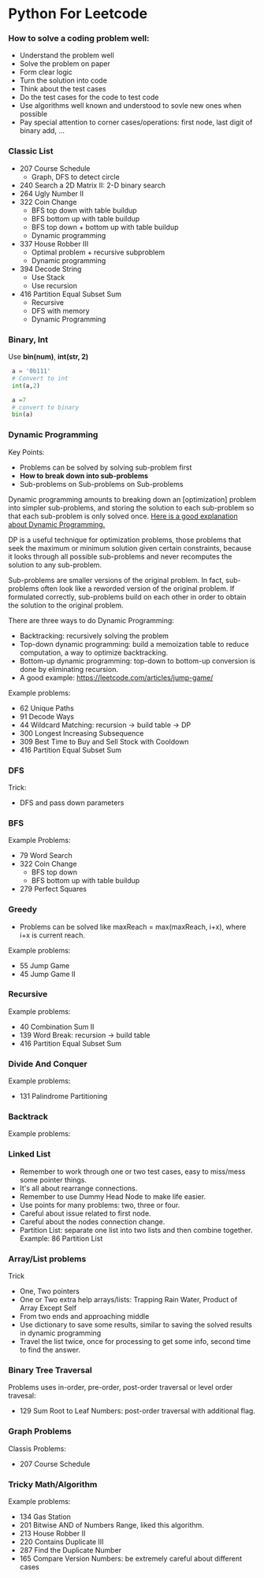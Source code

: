 Python For Leetcode
==========

### How to solve a coding problem well:

  - Understand the problem well
  - Solve the problem on paper
  - Form clear logic
  - Turn the solution into code
  - Think about the test cases
  - Do the test cases for the code to test code
  - Use algorithms well known and understood to sovle new ones when possible
  - Pay special attention to corner cases/operations: first node, last digit of binary add, ...

### Classic List

  - 207 Course Schedule
    - Graph, DFS to detect circle
  - 240 Search a 2D Matrix II: 2-D binary search
  - 264 Ugly Number II
  - 322 Coin Change
    - BFS top down with table buildup
    - BFS bottom up with table buildup
    - BFS top down + bottom up with table buildup
    - Dynamic programming
  - 337 House Robber III
    - Optimal problem + recursive subproblem
    - Dynamic programming
  - 394 Decode String
    - Use Stack
    - Use recursion
  - 416 Partition Equal Subset Sum
    - Recursive
    - DFS with memory
    - Dynamic Programming
  
### Binary, Int

Use **bin(num)**, **int(str, 2)**

```python
 a = '0b111'
 # Convert to int
 int(a,2)

 a =7
 # convert to binary
 bin(a)
```

### Dynamic Programming

Key Points:
  - Problems can be solved by solving sub-problem first 
  - **How to break down into sub-problems**
  - Sub-problems on Sub-problems on Sub-problems

Dynamic programming amounts to breaking down an [optimization] problem into simpler sub-problems, and storing the solution to each sub-problem so that each sub-problem is only solved once. [Here is a good explanation about Dynamic Programming.](https://medium.freecodecamp.org/demystifying-dynamic-programming-3efafb8d4296)

DP is a useful technique for optimization problems, those problems that seek the maximum or minimum solution given certain constraints, because it looks through all possible sub-problems and never recomputes the solution to any sub-problem. 

Sub-problems are smaller versions of the original problem. In fact, sub-problems often look like a reworded version of the original problem. If formulated correctly, sub-problems build on each other in order to obtain the solution to the original problem.
  
There are three ways to do Dynamic Programming: 
  - Backtracking: recursively solving the problem
  - Top-down dynamic programming: build a memoization table to reduce computation, a way to optimize backtracking.
  - Bottom-up dynamic programming: top-down to bottom-up conversion is done by eliminating recursion.
  - A good example: https://leetcode.com/articles/jump-game/

Example problems:
  - 62 Unique Paths
  - 91 Decode Ways
  - 44 Wildcard Matching: recursion -> build table -> DP
  - 300 Longest Increasing Subsequence
  - 309 Best Time to Buy and Sell Stock with Cooldown
  - 416 Partition Equal Subset Sum
 
### DFS

Trick:
  - DFS and pass down parameters

### BFS
  
Example Problems:
  - 79 Word Search
  - 322 Coin Change
    - BFS top down
    - BFS bottom up with table buildup
  - 279 Perfect Squares
  
### Greedy

  - Problems can be solved like maxReach = max(maxReach, i+x), where i+x is current reach.
  
Example problems:
  - 55 Jump Game
  - 45 Jump Game II

### Recursive

Example problems:
  - 40 Combination Sum II
  - 139 Word Break: recursion -> build table
  - 416 Partition Equal Subset Sum
  
### Divide And Conquer

Example problems:
  - 131 Palindrome Partitioning
  
### Backtrack

Example problems:

### Linked List

  - Remember to work through one or two test cases, easy to miss/mess some pointer things.
  - It's all about rearrange connections.
  - Remember to use Dummy Head Node to make life easier.
  - Use points for many problems: two, three or four.
  - Careful about issue related to first node.
  - Careful about the nodes connection change. 
  - Partition List: separate one list into two lists and then combine together. Example: 86 Partition List

### Array/List problems

Trick
  - One, Two pointers
  - One or Two extra help arrays/lists: Trapping Rain Water, Product of Array Except Self 
  - From two ends and approaching middle
  - Use dictionary to save some results, similar to saving the solved results in dynamic programming 
  - Travel the list twice, once for processing to get some info, second time to find the answer.  
  
### Binary Tree Traversal

Problems uses in-order, pre-order, post-order traversal or level order travesal:
  - 129 Sum Root to Leaf Numbers: post-order traversal with additional flag.

### Graph Problems

Classis Problems:
  - 207 Course Schedule  

### Tricky Math/Algorithm

Example problems:
  - 134 Gas Station
  - 201 Bitwise AND of Numbers Range, liked this algorithm.
  - 213 House Robber II
  - 220 Contains Duplicate III
  - 287 Find the Duplicate Number
  - 165 Compare Version Numbers: be extremely careful about different cases
